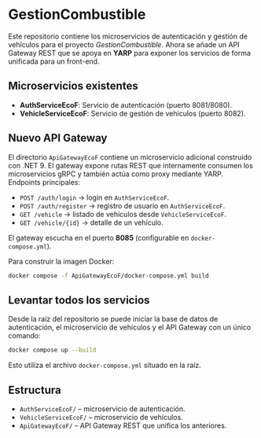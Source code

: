 # GestionCombustible

Este repositorio contiene los microservicios de autenticación y gestión de vehículos para el proyecto *GestionCombustible*. Ahora se añade un API Gateway REST que se apoya en **YARP** para exponer los servicios de forma unificada para un front-end.

## Microservicios existentes
- **AuthServiceEcoF**: Servicio de autenticación (puerto 8081/8080).
- **VehicleServiceEcoF**: Servicio de gestión de vehículos (puerto 8082).

## Nuevo API Gateway
El directorio `ApiGatewayEcoF` contiene un microservicio adicional construido con .NET 9. El gateway expone rutas REST que internamente consumen los microservicios gRPC y también actúa como proxy mediante YARP. Endpoints principales:

- `POST /auth/login` → login en `AuthServiceEcoF`.
- `POST /auth/register` → registro de usuario en `AuthServiceEcoF`.
- `GET /vehicle` → listado de vehículos desde `VehicleServiceEcoF`.
- `GET /vehicle/{id}` → detalle de un vehículo.

El gateway escucha en el puerto **8085** (configurable en `docker-compose.yml`).

Para construir la imagen Docker:

```bash
docker compose -f ApiGatewayEcoF/docker-compose.yml build
```

## Levantar todos los servicios

Desde la raíz del repositorio se puede iniciar la base de datos de autenticación,
el microservicio de vehículos y el API Gateway con un único comando:

```bash
docker compose up --build
```

Esto utiliza el archivo `docker-compose.yml` situado en la raíz.

## Estructura
- `AuthServiceEcoF/` – microservicio de autenticación.
- `VehicleServiceEcoF/` – microservicio de vehículos.
- `ApiGatewayEcoF/` – API Gateway REST que unifica los anteriores.
